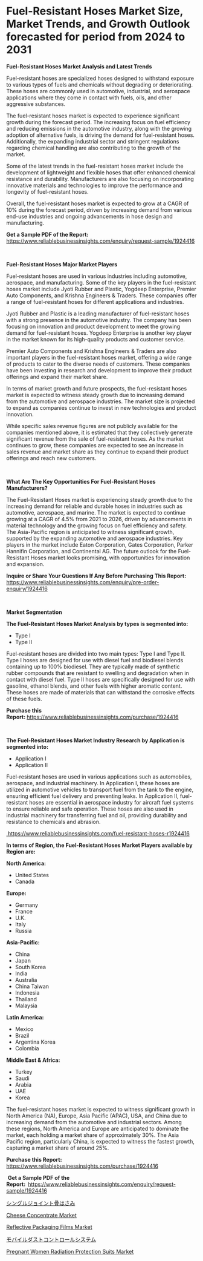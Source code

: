 <p><h1>Fuel-Resistant Hoses Market Size, Market Trends, and Growth Outlook forecasted for period from 2024 to 2031</h1></p><p><strong>Fuel-Resistant Hoses Market Analysis and Latest Trends</strong></p>
<p><p>Fuel-resistant hoses are specialized hoses designed to withstand exposure to various types of fuels and chemicals without degrading or deteriorating. These hoses are commonly used in automotive, industrial, and aerospace applications where they come in contact with fuels, oils, and other aggressive substances.</p><p>The fuel-resistant hoses market is expected to experience significant growth during the forecast period. The increasing focus on fuel efficiency and reducing emissions in the automotive industry, along with the growing adoption of alternative fuels, is driving the demand for fuel-resistant hoses. Additionally, the expanding industrial sector and stringent regulations regarding chemical handling are also contributing to the growth of the market.</p><p>Some of the latest trends in the fuel-resistant hoses market include the development of lightweight and flexible hoses that offer enhanced chemical resistance and durability. Manufacturers are also focusing on incorporating innovative materials and technologies to improve the performance and longevity of fuel-resistant hoses.</p><p>Overall, the fuel-resistant hoses market is expected to grow at a CAGR of 10% during the forecast period, driven by increasing demand from various end-use industries and ongoing advancements in hose design and manufacturing.</p></p>
<p><strong>Get a Sample PDF of the Report:&nbsp;</strong> <a href="https://www.reliablebusinessinsights.com/enquiry/request-sample/1924416">https://www.reliablebusinessinsights.com/enquiry/request-sample/1924416</a></p>
<p>&nbsp;</p>
<p><strong>Fuel-Resistant Hoses Major Market Players</strong></p>
<p><p>Fuel-resistant hoses are used in various industries including automotive, aerospace, and manufacturing. Some of the key players in the fuel-resistant hoses market include Jyoti Rubber and Plastic, Yogdeep Enterprise, Premier Auto Components, and Krishna Engineers & Traders. These companies offer a range of fuel-resistant hoses for different applications and industries.</p><p>Jyoti Rubber and Plastic is a leading manufacturer of fuel-resistant hoses with a strong presence in the automotive industry. The company has been focusing on innovation and product development to meet the growing demand for fuel-resistant hoses. Yogdeep Enterprise is another key player in the market known for its high-quality products and customer service.</p><p>Premier Auto Components and Krishna Engineers & Traders are also important players in the fuel-resistant hoses market, offering a wide range of products to cater to the diverse needs of customers. These companies have been investing in research and development to improve their product offerings and expand their market share.</p><p>In terms of market growth and future prospects, the fuel-resistant hoses market is expected to witness steady growth due to increasing demand from the automotive and aerospace industries. The market size is projected to expand as companies continue to invest in new technologies and product innovation.</p><p>While specific sales revenue figures are not publicly available for the companies mentioned above, it is estimated that they collectively generate significant revenue from the sale of fuel-resistant hoses. As the market continues to grow, these companies are expected to see an increase in sales revenue and market share as they continue to expand their product offerings and reach new customers.</p></p>
<p>&nbsp;</p>
<p><strong>What Are The Key Opportunities For Fuel-Resistant Hoses Manufacturers?</strong></p>
<p><p>The Fuel-Resistant Hoses market is experiencing steady growth due to the increasing demand for reliable and durable hoses in industries such as automotive, aerospace, and marine. The market is expected to continue growing at a CAGR of 4.5% from 2021 to 2026, driven by advancements in material technology and the growing focus on fuel efficiency and safety. The Asia-Pacific region is anticipated to witness significant growth, supported by the expanding automotive and aerospace industries. Key players in the market include Eaton Corporation, Gates Corporation, Parker Hannifin Corporation, and Continental AG. The future outlook for the Fuel-Resistant Hoses market looks promising, with opportunities for innovation and expansion.</p></p>
<p><strong>Inquire or Share Your Questions If Any Before Purchasing This Report:</strong> <a href="https://www.reliablebusinessinsights.com/enquiry/pre-order-enquiry/1924416">https://www.reliablebusinessinsights.com/enquiry/pre-order-enquiry/1924416</a></p>
<p>&nbsp;</p>
<p><strong>Market Segmentation</strong></p>
<p><strong>The Fuel-Resistant Hoses Market Analysis by types is segmented into:</strong></p>
<p><ul><li>Type I</li><li>Type II</li></ul></p>
<p><p>Fuel-resistant hoses are divided into two main types: Type I and Type II. Type I hoses are designed for use with diesel fuel and biodiesel blends containing up to 100% biodiesel. They are typically made of synthetic rubber compounds that are resistant to swelling and degradation when in contact with diesel fuel. Type II hoses are specifically designed for use with gasoline, ethanol blends, and other fuels with higher aromatic content. These hoses are made of materials that can withstand the corrosive effects of these fuels.</p></p>
<p><strong>Purchase this Report:&nbsp;</strong><a href="https://www.reliablebusinessinsights.com/purchase/1924416">https://www.reliablebusinessinsights.com/purchase/1924416</a></p>
<p>&nbsp;</p>
<p><strong>The Fuel-Resistant Hoses Market Industry Research by Application is segmented into:</strong></p>
<p><ul><li>Application I</li><li>Application II</li></ul></p>
<p><p>Fuel-resistant hoses are used in various applications such as automobiles, aerospace, and industrial machinery. In Application I, these hoses are utilized in automotive vehicles to transport fuel from the tank to the engine, ensuring efficient fuel delivery and preventing leaks. In Application II, fuel-resistant hoses are essential in aerospace industry for aircraft fuel systems to ensure reliable and safe operation. These hoses are also used in industrial machinery for transferring fuel and oil, providing durability and resistance to chemicals and abrasion.</p></p>
<p><a href="https://www.reliablebusinessinsights.com/fuel-resistant-hoses-r1924416">&nbsp;https://www.reliablebusinessinsights.com/fuel-resistant-hoses-r1924416</a></p>
<p><strong>In terms of Region, the Fuel-Resistant Hoses Market Players available by Region are:</strong></p>
<p>
    <p> <strong> North America: </strong>
        <ul>
            <li>United States</li>
            <li>Canada</li>
        </ul>
        </p> 
    <p> <strong> Europe: </strong>
        <ul>
            <li>Germany</li>
            <li>France</li>
            <li>U.K.</li>
            <li>Italy</li>
            <li>Russia</li>
        </ul>
        </p> 
    <p> <strong> Asia-Pacific: </strong>
        <ul>
            <li>China</li>
            <li>Japan</li>
            <li>South Korea</li>
            <li>India</li>
            <li>Australia</li>
            <li>China Taiwan</li>
            <li>Indonesia</li>
            <li>Thailand</li>
            <li>Malaysia</li>
        </ul>
        </p> 
    <p> <strong> Latin America: </strong>
        <ul>
            <li>Mexico</li>
            <li>Brazil</li>
            <li>Argentina Korea</li>
            <li>Colombia</li>
        </ul>
        </p> 
    <p> <strong> Middle East & Africa: </strong>
        <ul>
            <li>Turkey</li>
            <li>Saudi</li>
            <li>Arabia</li>
            <li>UAE</li>
            <li>Korea</li>
        </ul>
    </p>
    </p>
<p><p>The fuel-resistant hoses market is expected to witness significant growth in North America (NA), Europe, Asia Pacific (APAC), USA, and China due to increasing demand from the automotive and industrial sectors. Among these regions, North America and Europe are anticipated to dominate the market, each holding a market share of approximately 30%. The Asia Pacific region, particularly China, is expected to witness the fastest growth, capturing a market share of around 25%.</p></p>
<p><strong>Purchase this Report: </strong><a href="https://www.reliablebusinessinsights.com/purchase/1924416">https://www.reliablebusinessinsights.com/purchase/1924416</a></p>
<p>&nbsp;<strong>Get a Sample PDF of the Report:&nbsp;&nbsp;</strong><a href="https://www.reliablebusinessinsights.com/enquiry/request-sample/1924416">https://www.reliablebusinessinsights.com/enquiry/request-sample/1924416</a></p>
<p><strong></strong></p>
<p><p><a href="https://medium.com/@smith1miles/%E3%82%B0%E3%83%AD%E3%83%BC%E3%83%90%E3%83%AB%E5%8D%98%E4%B8%80%E9%96%A2%E7%AF%80%E9%AA%A8%E3%83%8F%E3%82%B5%E3%83%9F%E5%B8%82%E5%A0%B4%E3%81%AE%E5%8C%85%E6%8B%AC%E7%9A%84%E3%81%AA%E5%88%86%E6%9E%90-%E6%88%90%E9%95%B7%E3%83%88%E3%83%AC%E3%83%B3%E3%83%89%E3%81%A8%E5%B8%82%E5%A0%B4%E4%BA%88%E6%B8%AC-2024%E5%B9%B4-2031%E5%B9%B4-81b070a7ec9e">シングルジョイント骨はさみ</a></p><p><a href="https://issuu.com/reportprime-2/docs/cheese-concentrate-market-size-2030.pptx">Cheese Concentrate Market</a></p><p><a href="https://github.com/mooaaztarek/Market-Research-Report-List-1/blob/main/reflective-packaging-films-market.md">Reflective Packaging Films Market</a></p><p><a href="https://github.com/andym141978/Market-Research-Report-List-1/blob/main/6485934115422.md">モバイルダストコントロールシステム</a></p><p><a href="https://www.linkedin.com/pulse/pregnant-women-radiation-protection-suits-market-trends-analysis-5qi2f">Pregnant Women Radiation Protection Suits Market</a></p></p>